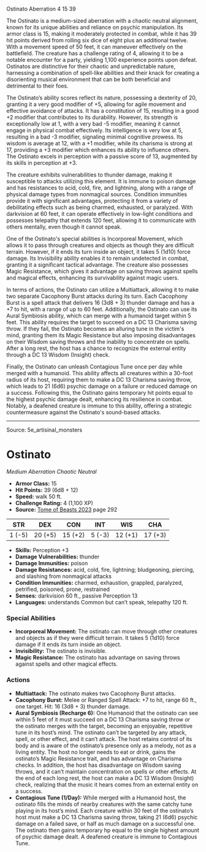 <MonsterName/>Ostinato</MonsterName>
<CreatureType/>Aberration</CreatureType>
<CR/>4</CR>
<AC/>15</AC>
<HP/>39</HP>
<summary>The Ostinato is a medium-sized aberration with a chaotic neutral alignment, known for its unique abilities and reliance on psychic manipulation. Its armor class is 15, making it moderately protected in combat, while it has 39 hit points derived from rolling six dice of eight plus an additional twelve. With a movement speed of 50 feet, it can maneuver effectively on the battlefield. The creature has a challenge rating of 4, allowing it to be a notable encounter for a party, yielding 1,100 experience points upon defeat. Ostinatos are distinctive for their chaotic and unpredictable nature, harnessing a combination of spell-like abilities and their knack for creating a disorienting musical environment that can be both beneficial and detrimental to their foes.</summary>

<detail>

The Ostinato’s ability scores reflect its nature, possessing a dexterity of 20, granting it a very good modifier of +5, allowing for agile movement and effective avoidance of attacks. It has a constitution of 15, resulting in a good +2 modifier that contributes to its durability. However, its strength is exceptionally low at 1, with a very bad -5 modifier, meaning it cannot engage in physical combat effectively. Its intelligence is very low at 5, resulting in a bad -3 modifier, signaling minimal cognitive prowess. Its wisdom is average at 12, with a +1 modifier, while its charisma is strong at 17, providing a +3 modifier which enhances its ability to influence others. The Ostinato excels in perception with a passive score of 13, augmented by its skills in perception at +3. 

The creature exhibits vulnerabilities to thunder damage, making it susceptible to attacks utilizing this element. It is immune to poison damage and has resistances to acid, cold, fire, and lightning, along with a range of physical damage types from nonmagical sources. Condition immunities provide it with significant advantages, protecting it from a variety of debilitating effects such as being charmed, exhausted, or paralyzed. With darkvision at 60 feet, it can operate effectively in low-light conditions and possesses telepathy that extends 120 feet, allowing it to communicate with others mentally, even though it cannot speak.

One of the Ostinato's special abilities is Incorporeal Movement, which allows it to pass through creatures and objects as though they are difficult terrain. However, if it ends its turn inside an object, it takes 5 (1d10) force damage. Its Invisibility ability enables it to remain undetected in combat, granting it a significant tactical advantage. The creature also possesses Magic Resistance, which gives it advantage on saving throws against spells and magical effects, enhancing its survivability against magic users.

In terms of actions, the Ostinato can utilize a Multiattack, allowing it to make two separate Cacophony Burst attacks during its turn. Each Cacophony Burst is a spell attack that delivers 16 (3d8 + 3) thunder damage and has a +7 to hit, with a range of up to 60 feet. Additionally, the Ostinato can use its Aural Symbiosis ability, which can merge with a humanoid target within 5 feet. This ability requires the target to succeed on a DC 13 Charisma saving throw. If they fail, the Ostinato becomes an alluring tune in the victim's mind, granting them its Magic Resistance but also imposing disadvantages on their Wisdom saving throws and the inability to concentrate on spells. After a long rest, the host has a chance to recognize the external entity through a DC 13 Wisdom (Insight) check.

Finally, the Ostinato can unleash Contagious Tune once per day while merged with a humanoid. This ability affects all creatures within a 30-foot radius of its host, requiring them to make a DC 13 Charisma saving throw, which leads to 21 (6d6) psychic damage on a failure or reduced damage on a success. Following this, the Ostinato gains temporary hit points equal to the highest psychic damage dealt, enhancing its resilience in combat. Notably, a deafened creature is immune to this ability, offering a strategic countermeasure against the Ostinato's sound-based attacks.</detail>



---

Source: 5e_artisinal_monsters

# Ostinato

*Medium* *Aberration* *Chaotic Neutral*

- **Armor Class:** 15
- **Hit Points:** 39 (6d8 + 12)
- **Speed:** walk 50 ft.
- **Challenge Rating:** 4 (1,100 XP)
- **Source:** [Tome of Beasts 2023](https://koboldpress.com/kpstore/product/tome-of-beasts-1-2023-edition/) page 292

| STR | DEX | CON | INT | WIS | CHA |
| --- | --- | --- | --- | --- | --- |
| 1 (-5) | 20 (+5) | 15 (+2) | 5 (-3) | 12 (+1) | 17 (+3) |

- **Skills:** Perception +3
- **Damage Vulnerabilities:** thunder
- **Damage Immunities:** poison
- **Damage Resistances:** acid, cold, fire, lightning; bludgeoning, piercing, and slashing from nonmagical attacks
- **Condition Immunities:** charmed, exhaustion, grappled, paralyzed, petrified, poisoned, prone, restrained
- **Senses:** darkvision 60 ft., passive Perception 13
- **Languages:** understands Common but can’t speak, telepathy 120 ft.

### Special Abilities

- **Incorporeal Movement:** The ostinato can move through other creatures and objects as if they were difficult terrain. It takes 5 (1d10) force damage if it ends its turn inside an object.
- **Invisibility:** The ostinato is invisible.
- **Magic Resistance:** The ostinato has advantage on saving throws against spells and other magical effects.

### Actions

- **Multiattack:** The ostinato makes two Cacophony Burst attacks.
- **Cacophony Burst:** Melee or Ranged Spell Attack: +7 to hit, range 60 ft., one target. Hit: 16 (3d8 + 3) thunder damage.
- **Aural Symbiosis (Recharge 6):** One Humanoid that the ostinato can see within 5 feet of it must succeed on a DC 13 Charisma saving throw or the ostinato merges with the target, becoming an enjoyable, repetitive tune in its host’s mind. The ostinato can’t be targeted by any attack, spell, or other effect, and it can’t attack. The host retains control of its body and is aware of the ostinato’s presence only as a melody, not as a living entity. The host no longer needs to eat or drink, gains the ostinato’s Magic Resistance trait, and has advantage on Charisma checks. In addition, the host has disadvantage on Wisdom saving throws, and it can’t maintain concentration on spells or other effects. At the end of each long rest, the host can make a DC 13 Wisdom (Insight) check, realizing that the music it hears comes from an external entity on a success.
- **Contagious Tune (1/Day):** While merged with a Humanoid host, the ostinato fills the minds of nearby creatures with the same catchy tune playing in its host’s mind. Each creature within 30 feet of the ostinato’s host must make a DC 13 Charisma saving throw, taking 21 (6d6) psychic damage on a failed save, or half as much damage on a successful one. The ostinato then gains temporary hp equal to the single highest amount of psychic damage dealt. A deafened creature is immune to Contagious Tune.


